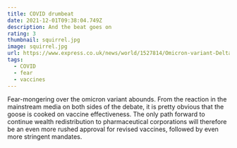 ```yaml
---
title: COVID drumbeat
date: 2021-12-01T09:38:04.749Z
description: And the beat goes on
rating: 3
thumbnail: squirrel.jpg
image: squirrel.jpg
url: https://www.express.co.uk/news/world/1527814/Omicron-variant-Delta-coronavirus-WHO-covid-strain-mutant-UK-South-Africa-latest-vn
tags:
  - COVID
  - fear
  - vaccines
---
```

Fear-mongering over the omicron variant abounds.  From the reaction in the mainstream media on both sides of the debate, it is pretty obvious that the goose is cooked on vaccine effectiveness.  The only path forward to continue wealth redistribution to pharmaceutical corporations will therefore be an even more rushed approval for revised vaccines, followed by even more stringent mandates.
